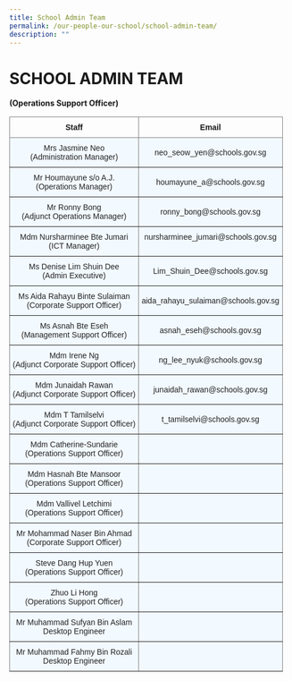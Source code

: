 ```yaml
---
title: School Admin Team
permalink: /our-people-our-school/school-admin-team/
description: ""
---
```

# SCHOOL ADMIN TEAM

**(Operations Support Officer)**

<style type="text/css">
.tg  {border-collapse:collapse;border-spacing:0;}
.tg td{border-color:black;border-style:solid;border-width:1px;font-family:Arial, sans-serif;font-size:14px;
  overflow:hidden;padding:10px 5px;word-break:normal;}
.tg th{border-color:black;border-style:solid;border-width:1px;font-family:Arial, sans-serif;font-size:14px;
  font-weight:normal;overflow:hidden;padding:10px 5px;word-break:normal;}
.tg .tg-4cmu{background-color:#F2F9FF;border-color:inherit;color:#222;text-align:center;vertical-align:middle}
.tg .tg-c3ow{border-color:inherit;text-align:center;vertical-align:top}
.tg .tg-azn3{background-color:#F2F9FF;border-color:inherit;color:#7E6E5C;text-align:center;vertical-align:top}
</style>
<table class="tg">
<thead>
  <tr>
    <th class="tg-c3ow"><span style="font-weight:bold">Staff </span></th>
    <th class="tg-c3ow"><span style="font-weight:bold">Email</span></th>
  </tr>
</thead>
<tbody>
  <tr>
    <td class="tg-4cmu"><span style="color:#222;background-color:#F2F9FF">Mrs Jasmine Neo</span><br><span style="color:#222;background-color:#F2F9FF">(Administration Manager)</span></td>
    <td class="tg-4cmu"><span style="color:#222;background-color:#F2F9FF">neo_seow_yen@schools.gov.sg</span></td>
  </tr>
  <tr>
    <td class="tg-4cmu"><span style="color:#222;background-color:#F2F9FF">Mr Houmayune s/o A.J.</span><br><span style="color:#222;background-color:#F2F9FF">(Operations Manager)</span></td>
    <td class="tg-4cmu"><span style="color:#222;background-color:#F2F9FF"> houmayune_a@schools.gov.sg</span></td>
  </tr>
  <tr>
    <td class="tg-4cmu"><span style="color:#222;background-color:#F2F9FF">Mr Ronny Bong</span><br><span style="color:#222;background-color:#F2F9FF">(Adjunct Operations Manager)</span></td>
    <td class="tg-4cmu"><span style="color:#222;background-color:#F2F9FF"> ronny_bong@schools.gov.sg</span></td>
  </tr>
  <tr>
    <td class="tg-4cmu"><span style="color:#222;background-color:#F2F9FF">Mdm Nursharminee Bte Jumari </span><br><span style="color:#222;background-color:#F2F9FF">(ICT Manager) </span></td>
    <td class="tg-azn3"><span style="color:#222;background-color:#F2F9FF">nursharminee_jumari@schools.gov.sg</span><br></td>
  </tr>
  <tr>
    <td class="tg-4cmu"><span style="color:#222;background-color:#F2F9FF"> Ms Denise Lim Shuin Dee</span><br><span style="color:#222;background-color:#F2F9FF">(Admin Executive)</span><br></td>
    <td class="tg-4cmu"><span style="color:#222;background-color:#F2F9FF">Lim_Shuin_Dee@schools.gov.sg </span></td>
  </tr>
  <tr>
    <td class="tg-4cmu"><span style="color:#222;background-color:#F2F9FF">Ms Aida Rahayu Binte Sulaiman </span><br><span style="color:#222;background-color:#F2F9FF">(Corporate Support Officer)</span></td>
    <td class="tg-4cmu"><span style="color:#222;background-color:#F2F9FF"> aida_rahayu_sulaiman@schools.gov.sg</span></td>
  </tr>
  <tr>
    <td class="tg-4cmu"><span style="color:#222;background-color:#F2F9FF">Ms Asnah Bte Eseh </span><br><span style="color:#222;background-color:#F2F9FF">(Management Support Officer)</span><br></td>
    <td class="tg-4cmu"><span style="color:#222;background-color:#F2F9FF"> asnah_eseh@schools.gov.sg</span></td>
  </tr>
  <tr>
    <td class="tg-4cmu"><span style="color:#222;background-color:#F2F9FF">Mdm Irene Ng</span><br><span style="color:#222;background-color:#F2F9FF">(Adjunct Corporate Support Officer)</span></td>
    <td class="tg-4cmu"><span style="color:#222;background-color:#F2F9FF"> ng_lee_nyuk@schools.gov.sg</span></td>
  </tr>
  <tr>
    <td class="tg-4cmu"><span style="color:#222;background-color:#F2F9FF">Mdm Junaidah Rawan</span><br><span style="color:#222;background-color:#F2F9FF">(Adjunct Corporate Support Officer)</span><br></td>
    <td class="tg-4cmu"><span style="color:#222;background-color:#F2F9FF"> junaidah_rawan@schools.gov.sg</span></td>
  </tr>
  <tr>
    <td class="tg-4cmu"><span style="color:#222;background-color:#F2F9FF"> Mdm T Tamilselvi</span><br><span style="color:#222;background-color:#F2F9FF">(Adjunct Corporate Support Officer)</span><br></td>
    <td class="tg-4cmu"><span style="color:#222;background-color:#F2F9FF"> t_tamilselvi@schools.gov.sg</span></td>
  </tr>
  <tr>
    <td class="tg-4cmu"><span style="color:#222;background-color:#F2F9FF">Mdm Catherine-Sundarie</span><br><span style="color:#222;background-color:#F2F9FF">(Operations Support Officer)</span><br></td>
    <td class="tg-4cmu"><span style="color:#222;background-color:#F2F9FF"> </span></td>
  </tr>
  <tr>
    <td class="tg-4cmu"><span style="color:#222;background-color:#F2F9FF">Mdm Hasnah Bte Mansoor</span><br><span style="color:#222;background-color:#F2F9FF">(Operations Support Officer)</span></td>
    <td class="tg-4cmu"><span style="color:#222;background-color:#F2F9FF"> </span></td>
  </tr>
  <tr>
    <td class="tg-4cmu"><span style="color:#222;background-color:#F2F9FF">Mdm Vallivel Letchimi</span><br><span style="color:#222;background-color:#F2F9FF"> (Operations Support Officer) </span></td>
    <td class="tg-4cmu"><span style="color:#222;background-color:#F2F9FF"> </span></td>
  </tr>
  <tr>
    <td class="tg-4cmu"><span style="color:#222;background-color:#F2F9FF"> Mr Mohammad Naser Bin Ahmad</span><br><span style="color:#222;background-color:#F2F9FF">(Corporate Support Officer)</span><br></td>
    <td class="tg-4cmu"><span style="color:#222;background-color:#F2F9FF"> </span></td>
  </tr>
  <tr>
    <td class="tg-4cmu"><span style="color:#222;background-color:#F2F9FF">Steve Dang Hup Yuen</span><br><span style="color:#222;background-color:#F2F9FF">(Operations Support Officer) </span></td>
    <td class="tg-4cmu"></td>
  </tr>
  <tr>
    <td class="tg-4cmu"><span style="color:#222;background-color:#F2F9FF">   Zhuo Li Hong</span><br><span style="color:#222;background-color:#F2F9FF">(Operations Support Officer) </span><br></td>
    <td class="tg-4cmu"><span style="color:#222;background-color:#F2F9FF">    </span></td>
  </tr>
  <tr>
    <td class="tg-4cmu"><span style="color:#222;background-color:#F2F9FF">Mr Muhammad Sufyan Bin Aslam</span><br><span style="color:#222;background-color:#F2F9FF">Desktop Engineer </span></td>
    <td class="tg-4cmu"><span style="color:#222;background-color:#F2F9FF"> </span></td>
  </tr>
  <tr>
    <td class="tg-4cmu"><span style="color:#222;background-color:#F2F9FF"> Mr Muhammad Fahmy Bin Rozali</span><br><span style="color:#222;background-color:#F2F9FF">Desktop Engineer </span></td>
    <td class="tg-4cmu"><span style="color:#222;background-color:#F2F9FF"> </span></td>
  </tr>
</tbody>
</table>

